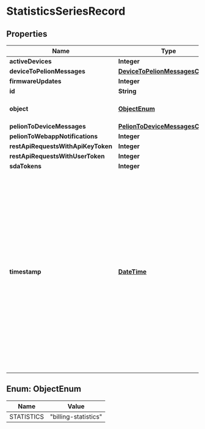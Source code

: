 
# StatisticsSeriesRecord

## Properties
Name | Type | Description | Notes
------------ | ------------- | ------------- | -------------
**activeDevices** | **Integer** |  | 
**deviceToPelionMessages** | [**DeviceToPelionMessagesCounter**](DeviceToPelionMessagesCounter.md) |  |  [optional]
**firmwareUpdates** | **Integer** |  | 
**id** | **String** | Metric ID. | 
**object** | [**ObjectEnum**](#ObjectEnum) | Always &#x60;billing-statistics&#x60;. | 
**pelionToDeviceMessages** | [**PelionToDeviceMessagesCounter**](PelionToDeviceMessagesCounter.md) |  |  [optional]
**pelionToWebappNotifications** | **Integer** |  |  [optional]
**restApiRequestsWithApiKeyToken** | **Integer** |  |  [optional]
**restApiRequestsWithUserToken** | **Integer** |  |  [optional]
**sdaTokens** | **Integer** |  | 
**timestamp** | [**DateTime**](DateTime.md) | The start of the interval for which the data is aggregated, in RFC3339 date-time format with millisecond accuracy and UTC time zone. Each interval includes data for the time greater than or equal to the timestamp and less than the next interval&#39;s starting. | 


<a name="ObjectEnum"></a>
## Enum: ObjectEnum
Name | Value
---- | -----
STATISTICS | &quot;billing-statistics&quot;



